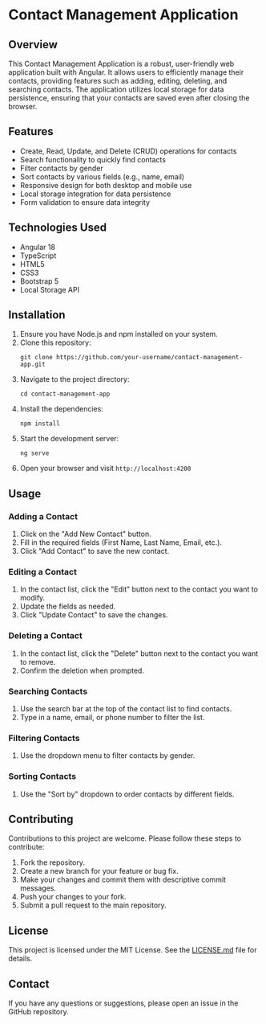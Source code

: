 # Contact Management Application

## Overview

This Contact Management Application is a robust, user-friendly web application built with Angular. It allows users to efficiently manage their contacts, providing features such as adding, editing, deleting, and searching contacts. The application utilizes local storage for data persistence, ensuring that your contacts are saved even after closing the browser.

## Features

- Create, Read, Update, and Delete (CRUD) operations for contacts
- Search functionality to quickly find contacts
- Filter contacts by gender
- Sort contacts by various fields (e.g., name, email)
- Responsive design for both desktop and mobile use
- Local storage integration for data persistence
- Form validation to ensure data integrity

## Technologies Used

- Angular 18
- TypeScript
- HTML5
- CSS3
- Bootstrap 5
- Local Storage API

## Installation

1. Ensure you have Node.js and npm installed on your system.
2. Clone this repository:
   ```
   git clone https://github.com/your-username/contact-management-app.git
   ```
3. Navigate to the project directory:
   ```
   cd contact-management-app
   ```
4. Install the dependencies:
   ```
   npm install
   ```
5. Start the development server:
   ```
   ng serve
   ```
6. Open your browser and visit `http://localhost:4200`

## Usage

### Adding a Contact
1. Click on the "Add New Contact" button.
2. Fill in the required fields (First Name, Last Name, Email, etc.).
3. Click "Add Contact" to save the new contact.

### Editing a Contact
1. In the contact list, click the "Edit" button next to the contact you want to modify.
2. Update the fields as needed.
3. Click "Update Contact" to save the changes.

### Deleting a Contact
1. In the contact list, click the "Delete" button next to the contact you want to remove.
2. Confirm the deletion when prompted.

### Searching Contacts
1. Use the search bar at the top of the contact list to find contacts.
2. Type in a name, email, or phone number to filter the list.

### Filtering Contacts
1. Use the dropdown menu to filter contacts by gender.

### Sorting Contacts
1. Use the "Sort by" dropdown to order contacts by different fields.

## Contributing

Contributions to this project are welcome. Please follow these steps to contribute:

1. Fork the repository.
2. Create a new branch for your feature or bug fix.
3. Make your changes and commit them with descriptive commit messages.
4. Push your changes to your fork.
5. Submit a pull request to the main repository.

## License

This project is licensed under the MIT License. See the [LICENSE.md](LICENSE.md) file for details.

## Contact

If you have any questions or suggestions, please open an issue in the GitHub repository.
